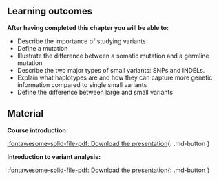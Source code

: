 
## Learning outcomes

**After having completed this chapter you will be able to:**

- Describe the importance of studying variants
- Define a mutation
- Illustrate the difference between a somatic mutation and a germline mutation
- Describe the two major types of small variants: SNPs and INDELs.
- Explain what haplotypes are and how they can capture more genetic information compared to single small variants
- Define the difference between large and small variants 

## Material

**Course introduction:**

[:fontawesome-solid-file-pdf: Download the presentation](../assets/pdf/introduction.pdf){: .md-button }

**Introduction to variant analysis:**

[:fontawesome-solid-file-pdf: Download the presentation](../assets/pdf/introduction_variant_analysis.pdf){: .md-button }
